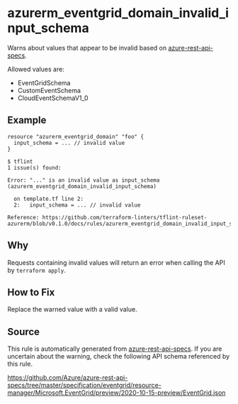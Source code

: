 <!--- This file generated by `tools/apispec-rule-gen/main.go`. DO NOT EDIT --->

# azurerm_eventgrid_domain_invalid_input_schema

Warns about values that appear to be invalid based on [azure-rest-api-specs](https://github.com/Azure/azure-rest-api-specs).

Allowed values are:
- EventGridSchema
- CustomEventSchema
- CloudEventSchemaV1_0

## Example

```hcl
resource "azurerm_eventgrid_domain" "foo" {
  input_schema = ... // invalid value
}
```

```
$ tflint
1 issue(s) found:

Error: "..." is an invalid value as input_schema (azurerm_eventgrid_domain_invalid_input_schema)

  on template.tf line 2:
  2:   input_schema = ... // invalid value

Reference: https://github.com/terraform-linters/tflint-ruleset-azurerm/blob/v0.1.0/docs/rules/azurerm_eventgrid_domain_invalid_input_schema.md

```

## Why

Requests containing invalid values will return an error when calling the API by `terraform apply`.

## How to Fix

Replace the warned value with a valid value.

## Source

This rule is automatically generated from [azure-rest-api-specs](https://github.com/Azure/azure-rest-api-specs). If you are uncertain about the warning, check the following API schema referenced by this rule.

https://github.com/Azure/azure-rest-api-specs/tree/master/specification/eventgrid/resource-manager/Microsoft.EventGrid/preview/2020-10-15-preview/EventGrid.json
